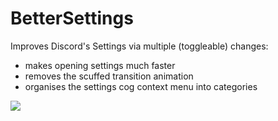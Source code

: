 # BetterSettings

Improves Discord's Settings via multiple (toggleable) changes:

-   makes opening settings much faster
-   removes the scuffed transition animation
-   organises the settings cog context menu into categories

![](https://github.com/prodbyeagle/cord/assets/45497981/e8d67a95-3909-4be5-8281-8cf9d2f1c30e)
